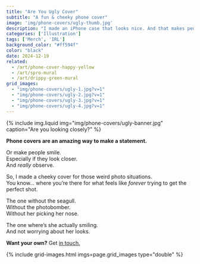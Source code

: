 ```yaml
---
title: "Are You Ugly Cover"
subtitle: "A fun & cheeky phone cover"
image: 'img/phone-covers/ugly-thumb.jpg'
description: "I made an iPhone case that looks nice. And that makes people smile—if they look closely."
categories: ['Illustration']
tags: ['Merch', 'IRL']
background_color: "#ff594f"
color: "black"
date: 2024-12-19
related:
  - /art/phone-cover-happy-yellow
  - /art/spro-mural
  - /art/drippy-green-mural
grid_images:
  - "img/phone-covers/ugly-1.jpg?v=1"
  - "img/phone-covers/ugly-2.jpg?v=1"
  - "img/phone-covers/ugly-3.jpg?v=1"
  - "img/phone-covers/ugly-4.jpg?v=1"
---
```


{% include img.liquid img="img/phone-covers/ugly-banner.jpg" caption="Are you looking closely?" %}

**Phone covers are an amazing way to make a statement.**

Or make people smile.  
Especially if they look closer.  
And *really* observe.

So, I made a cheeky cover for those weird photo situations.  
You know... where you’re there for what feels like *forever* trying to get the perfect shot.

The one without the seagull.  
Without the photobomber.  
Without her picking her nose.  

The one where’s she actually smiling.  
And not worrying about her looks.

**Want your own?** Get [in touch.](/contact)

{% include grid-images.html imgs=page.grid_images type="double" %}